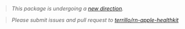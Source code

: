 > *This package is undergoing a [new direction](https://github.com/terrillo/rn-apple-healthkit).*

> *Please submit issues and pull request to [terrillo/rn-apple-healthkit](https://github.com/terrillo/rn-apple-healthkit)*
